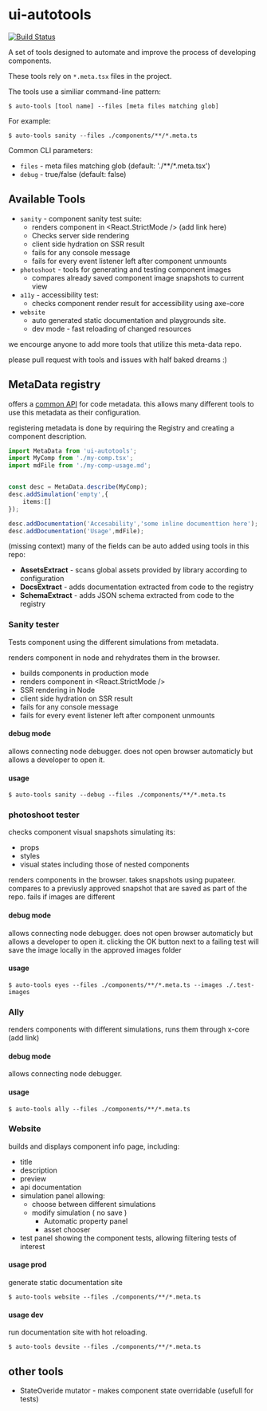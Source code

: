 # ui-autotools
[![Build Status](https://travis-ci.org/wix-incubator/ui-autotools.svg?branch=master)](https://travis-ci.org/wix-incubator/ui-autotools)

A set of tools designed to automate and improve the process of developing components.

These tools rely on `*.meta.tsx` files in the project. 

The tools use a similiar command-line pattern:
```
$ auto-tools [tool name] --files [meta files matching glob]
```
For example:
```
$ auto-tools sanity --files ./components/**/*.meta.ts
```
Common CLI parameters:
- `files` - meta files matching glob (default: './**/*.meta.tsx')
- `debug` - true/false (default: false)

## Available Tools

- `sanity` - component sanity test suite:
    - renders component in <React.StrictMode /> (add link here)
    - Checks server side rendering
    - client side hydration on SSR result
    - fails for any console message
    - fails for every event listener left after component unmounts
- `photoshoot` - tools for generating and testing component images
    - compares already saved component image snapshots to current view
- `a11y` - accessibility test:
    - checks component render result for accessibility using axe-core
- `website`
    - auto generated static documentation and playgrounds site.
    - dev mode - fast reloading of changed resources

we encourge anyone to add more tools that utilize this meta-data repo.

please pull request with tools and issues with half baked dreams :)

## MetaData registry

offers a [common API](./docs/registry.md) for code metadata.
this allows many different tools to use this metadata as their configuration.


registering metadata is done by requiring the Registry and creating a component description.

```ts
import MetaData from 'ui-autotools';
import MyComp from './my-comp.tsx';
import mdFile from './my-comp-usage.md';


const desc = MetaData.describe(MyComp);
desc.addSimulation('empty',{
    items:[]
});

desc.addDocumentation('Accesability','some inline documenttion here');
desc.addDocumentation('Usage',mdFile);
```

(missing context)
many of the fields can be auto added using tools in this repo:

- **AssetsExtract** - scans global assets provided by library according to configuration
- **DocsExtract** - adds documentation extracted from code to the registry
- **SchemaExtract** - adds JSON schema extracted from code to the registry

### Sanity tester

Tests component using the different simulations from metadata.

renders component in node and rehydrates them in the browser.

- builds components in production mode
- renders component in <React.StrictMode />
- SSR rendering in Node
- client side hydration on SSR result
- fails for any console message
- fails for every event listener left after component unmounts

#### debug mode
allows connecting node debugger. 
does not open browser automaticly but allows a developer to open it.

#### usage

```
$ auto-tools sanity --debug --files ./components/**/*.meta.ts

```


### photoshoot tester
checks component visual snapshots simulating its:
- props
- styles
- visual states including those of nested components

renders components in the browser. takes snapshots using pupateer.
compares to a previusly approved snapshot that are saved as part of the repo. fails if images are different


#### debug mode
allows connecting node debugger. 
does not open browser automaticly but allows a developer to open it.
clicking the OK button next to a failing test will save the image locally in the approved images folder


#### usage

```
$ auto-tools eyes --files ./components/**/*.meta.ts --images ./.test-images

```


### Ally

renders components with different simulations, runs them through x-core (add link)


#### debug mode
allows connecting node debugger. 

#### usage

```
$ auto-tools ally --files ./components/**/*.meta.ts

```

### Website

builds and displays component info page, including:

- title
- description
- preview
- api documentation 
- simulation panel allowing:
    - choose between different simulations 
    - modify simulation ( no save )
        - Automatic property panel 
        - asset chooser
- test panel showing the component tests, allowing filtering tests of interest




#### usage prod

generate static documentation site

```
$ auto-tools website --files ./components/**/*.meta.ts

```

#### usage dev

run documentation site with hot reloading. 

```
$ auto-tools devsite --files ./components/**/*.meta.ts

```


## other tools
* StateOveride mutator - makes component state overridable (usefull for tests)